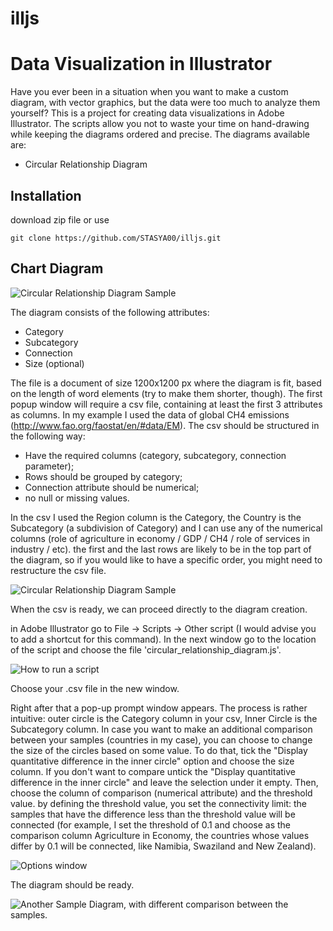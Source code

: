 # illjs
# Data Visualization in Illustrator
Have you ever been in a situation when you want to make a custom diagram, with vector graphics, but the data were too much to analyze them yourself? This is a project for creating data visualizations in Adobe Illustrator. The scripts allow you not to waste your time on hand-drawing while keeping the diagrams ordered and precise.
The diagrams available are:
* Circular Relationship Diagram

## Installation

download zip file or use

```
git clone https://github.com/STASYA00/illjs.git

```

## Chart Diagram

![Circular Relationship Diagram Sample](assets/chart_diagram_irregular_size.png)

The diagram consists of the following attributes:
* Category
* Subcategory
* Connection
* Size (optional)

The file is a document of size 1200x1200 px where the diagram is fit, based on the length of word elements (try to make them shorter, though). The first popup window will require a csv file, containing at least the first 3 attributes as columns. In my example I used the data of global CH4 emissions (http://www.fao.org/faostat/en/#data/EM). The csv should be structured in the following way:
* Have the required columns (category, subcategory, connection parameter);
* Rows should be grouped by category;
* Connection attribute should be numerical;
* no null or missing values.

In the csv I used the Region column is the Category, the Country is the Subcategory (a subdivision of Category) and I can use any of the numerical columns (role of agriculture in economy / GDP / CH4 / role of services in industry / etc). the first and the last rows are likely to be in the top part of the diagram, so if you would like to have a specific order, you might need to restructure the csv file.

![Circular Relationship Diagram Sample](assets/csv_example.png)

When the csv is ready, we can proceed directly to the diagram creation.

in Adobe Illustrator go to File -> Scripts -> Other script (I would advise you to add a shortcut for this command). In the next window go to the location of the script and choose the file 'circular_relationship_diagram.js'.

![How to run a script](assets/script_running.png)

Choose your .csv file in the new window.

Right after that a pop-up prompt window appears. The process is rather intuitive: outer circle is the Category column in your csv, Inner Circle is the Subcategory column. In case you want to make an additional comparison between your samples (countries in my case), you can choose to change the size of the circles based on some value. To do that, tick the "Display quantitative difference in the inner circle" option and choose the size column. If you don't want to compare untick the "Display quantitative difference in the inner circle" and leave the selection under it empty.
Then, choose the column of comparison (numerical attribute) and the threshold value. by defining the threshold value, you set the connectivity limit: the samples that have the difference less than the threshold value will be connected (for example, I set the threshold of 0.1 and choose as the comparison column Agriculture in Economy, the countries whose values differ by 0.1 will be connected, like Namibia, Swaziland and New Zealand).

![Options window](assets/prompt_window.png)

The diagram should be ready.

![Another Sample Diagram, with different comparison between the samples.](assets/chart_diagram1.png)






